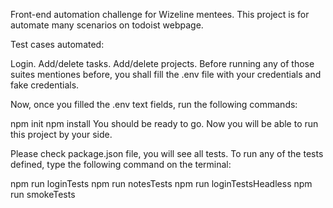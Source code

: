 Front-end automation challenge for Wizeline mentees. This project is for automate many scenarios on todoist webpage.

Test cases automated:

Login.
Add/delete tasks.
Add/delete projects.
Before running any of those suites mentiones before, you shall fill the .env file with your credentials and fake credentials.

Now, once you filled the .env text fields, run the following commands:

npm init
npm install
You should be ready to go. Now you will be able to run this project by your side.

Please check package.json file, you will see all tests. To run any of the tests defined, type the following command on the terminal:

npm run loginTests
npm run notesTests
npm run loginTestsHeadless
npm run smokeTests
